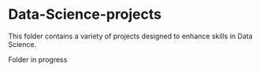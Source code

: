 # Data-Science-projects
This folder contains a variety of projects designed to enhance skills in Data Science.

Folder in progress
